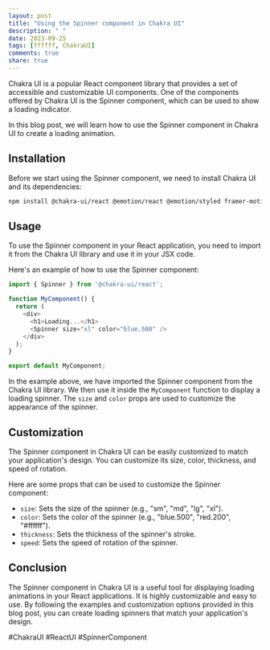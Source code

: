```yaml
---
layout: post
title: "Using the Spinner component in Chakra UI"
description: " "
date: 2023-09-25
tags: [ffffff, ChakraUI]
comments: true
share: true
---
```


Chakra UI is a popular React component library that provides a set of accessible and customizable UI components. One of the components offered by Chakra UI is the Spinner component, which can be used to show a loading indicator.

In this blog post, we will learn how to use the Spinner component in Chakra UI to create a loading animation.

## Installation

Before we start using the Spinner component, we need to install Chakra UI and its dependencies:

```bash
npm install @chakra-ui/react @emotion/react @emotion/styled framer-motion
```

## Usage

To use the Spinner component in your React application, you need to import it from the Chakra UI library and use it in your JSX code.

Here's an example of how to use the Spinner component:

```javascript
import { Spinner } from '@chakra-ui/react';

function MyComponent() {
  return (
    <div>
      <h1>Loading...</h1>
      <Spinner size="xl" color="blue.500" />
    </div>
  );
}

export default MyComponent;
```

In the example above, we have imported the Spinner component from the Chakra UI library. We then use it inside the `MyComponent` function to display a loading spinner. The `size` and `color` props are used to customize the appearance of the spinner.

## Customization

The Spinner component in Chakra UI can be easily customized to match your application's design. You can customize its size, color, thickness, and speed of rotation.

Here are some props that can be used to customize the Spinner component:

- `size`: Sets the size of the spinner (e.g., "sm", "md", "lg", "xl").
- `color`: Sets the color of the spinner (e.g., "blue.500", "red.200", "#ffffff").
- `thickness`: Sets the thickness of the spinner's stroke.
- `speed`: Sets the speed of rotation of the spinner.

## Conclusion

The Spinner component in Chakra UI is a useful tool for displaying loading animations in your React applications. It is highly customizable and easy to use. By following the examples and customization options provided in this blog post, you can create loading spinners that match your application's design.

#ChakraUI #ReactUI #SpinnerComponent